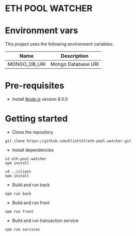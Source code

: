 # ETH POOL WATCHER

# Environment vars
This project uses the following environment variables:

| Name                          | Description                        
| ----------------------------- | ---------------------------------
|MONGO_DB_URI           | Mongo Database URI          


# Pre-requisites
- Install [Node.js](https://nodejs.org/en/) version 8.0.0


# Getting started
- Clone the repository
```
git clone https://github.com/Eliott57/eth-pool-watcher.git
```
- Install dependencies
```
cd eth-pool-watcher
npm install

cd ../client
npm install
```
- Build and run back
```
npm run back
```

- Build and run front
```
npm run front
```

- Build and run transaction service
```
npm run services
```
